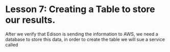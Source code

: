 # Lesson 7: Creating a Table to store our results.

After we verify that Edison is sending the information to AWS, we need a database to store this data, in order to create the table we will sue a service called 